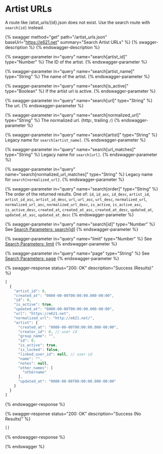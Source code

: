 # Artist URLs

A route like /atist\_urls/{id}.json does not exist. Use the search route with `search[id]` instead.

{% swagger method="get" path="/artist_urls.json" baseUrl="https://e621.net" summary="Search Artist URLs" %}
{% swagger-description %}
{% endswagger-description %}

{% swagger-parameter in="query" name="search[artist_id]" type="Number" %}
The ID of the artist.
{% endswagger-parameter %}

{% swagger-parameter in="query" name="search[artist_name]" type="String" %}
The name of the artist.
{% endswagger-parameter %}

{% swagger-parameter in="query" name="search[is_active]" type="Boolean" %}
If the artist url is active.
{% endswagger-parameter %}

{% swagger-parameter in="query" name="search[url]" type="String" %}
The url.
{% endswagger-parameter %}

{% swagger-parameter in="query" name="search[normalized_url]" type="String" %}
The normalized url. (http:, trailing `/`)
{% endswagger-parameter %}

{% swagger-parameter in="query" name="search[artist]" type="String" %}
Legacy name for `search[artist_name]`.
{% endswagger-parameter %}

{% swagger-parameter in="query" name="search[url_matches]" type="String" %}
Legacy name for `search[url]`.
{% endswagger-parameter %}

{% swagger-parameter in="query" name="search[normalized_url_matches]" type="String" %}
Legacy name for `search[normalized_url]`.
{% endswagger-parameter %}

{% swagger-parameter in="query" name="search[order]" type="String" %}
The order of the returned results. One of: `id`, `id_asc`, `id_desc`, `artist_id`, `artist_id_asc`, `artist_id_desc`, `url`, `url_asc`, `url_desc`, `normalized_url`, `normalized_url_asc`, `normalized_url_desc`, `is_active`, `is_active_asc`, `is_active_desc`, `created_at`, `created_at_asc`, `created_at_desc`, `updated_at`, `updated_at_asc`, `updated_at_desc`
{% endswagger-parameter %}

{% swagger-parameter in="query" name="search[id]" type="Number" %}
See [Search Parameters: search\[id\]](other/search_parameters.md#search-id)
{% endswagger-parameter %}

{% swagger-parameter in="query" name="limit" type="Number" %}
See [Search Parameters: limit](other/search_parameters.md#limit)
{% endswagger-parameter %}

{% swagger-parameter in="query" name="page" type="String" %}
See [Search Parameters: page](other/search_parameters.md#page)
{% endswagger-parameter %}

{% swagger-response status="200: OK" description="Success (Results)" %}
```javascript
[
  {
    "artist_id": 0,
    "created_at": "0000-00-00T00:00:00.000-00:00",
    "id": 0,
    "is_active": true,
    "updated_at": "0000-00-00T00:00:00.000-00:00",
    "url": "https://e621.net",
    "normalized_url": "http://e621.net/",
    "artist": {
      "created_at": "0000-00-00T00:00:00.000-00:00",
      "creator_id": 0, // user id
      "group_name": "",
      "id": 0,
      "is_active": true,
      "is_locked": false,
      "linked_user_id": null, // user id
      "name": "",
      "notes": null,
      "other_names": [
        "othername"
      ],
      "updated_at": "0000-00-00T00:00:00.000-00:00"
    }
  }
]
```
{% endswagger-response %}

{% swagger-response status="200: OK" description="Success (No Results)" %}
```javascript
[]
```
{% endswagger-response %}

{% endswagger %}